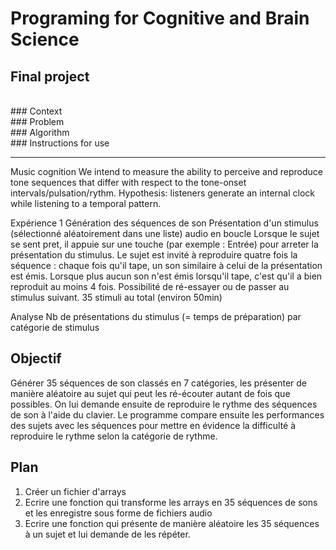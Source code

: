 # Programing for Cognitive and Brain Science
## Final project

<br>
### Context

<br>
### Problem

<br>
### Algorithm

<br>
### Instructions for use


***

Music cognition
We intend to measure the ability to perceive and reproduce tone sequences that differ with respect to the tone-onset intervals/pulsation/rythm.
Hypothesis: listeners generate an internal clock while listening to a temporal pattern.

Expérience 1
Génération des séquences de son
Présentation d'un stimulus (sélectionné aléatoirement dans une liste) audio en boucle
Lorsque le sujet se sent pret, il appuie sur une touche (par exemple : Entrée) pour arreter la présentation du stimulus.
Le sujet est invité à reproduire quatre fois la séquence : chaque fois qu'il tape, un son similaire à celui de la présentation est émis. Lorsque plus aucun son n'est émis lorsqu'il tape, c'est qu'il a bien reproduit au moins 4 fois.
Possibilité de ré-essayer ou de passer au stimulus suivant.
35 stimuli au total (environ 50min)

Analyse
Nb de présentations du stimulus (= temps de préparation) par catégorie de stimulus


## **Objectif**
Générer 35 séquences de son classés en 7 catégories, les présenter de manière aléatoire au sujet qui peut les ré-écouter autant de fois que possibles. On lui demande ensuite de reproduire le rythme des séquences de son à l'aide du clavier. Le programme compare ensuite les performances des sujets avec les séquences pour mettre en évidence la difficulté à reproduire le rythme selon la catégorie de rythme.

## **Plan**
1. Créer un fichier d'arrays
2. Ecrire une fonction qui transforme les arrays en 35 séquences de sons et les enregistre sous forme de fichiers audio
3. Ecrire une fonction qui présente de manière aléatoire les 35 séquences à un sujet et lui demande de les répéter.